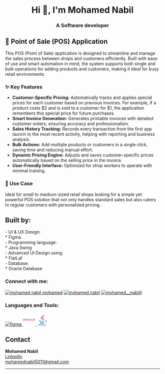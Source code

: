 <h1 align="center">Hi 👋, I'm Mohamed Nabil</h1>
<h3 align="center">A Software developer</h3>

<h2>💼 Point of Sale (POS) Application</h2>

<p>
  This POS (Point of Sale) application is designed to streamline and manage the sales process between shops and customers efficiently.
  Built with ease of use and smart automation in mind, the system supports both single and bulk operations for adding products and customers,
  making it ideal for busy retail environments.
</p>

<h3>✨ Key Features</h3>
<ul>
  <li><strong>Customer-Specific Pricing:</strong> Automatically tracks and applies special prices for each customer based on previous invoices.
    For example, if a product costs $2 and is sold to a customer for $1, the application remembers this special price for future purchases.</li>
  <li><strong>Smart Invoice Generation:</strong> Generates printable invoices with detailed customer orders, ensuring accuracy and professionalism.</li>
  <li><strong>Sales History Tracking:</strong> Records every transaction from the first app launch to the most recent activity, helping with reporting and business analysis.</li>
  <li><strong>Bulk Actions:</strong> Add multiple products or customers in a single click, saving time and reducing manual effort.</li>
  <li><strong>Dynamic Pricing Engine:</strong> Adjusts and saves customer-specific prices automatically based on the selling price in the invoice.</li>
  <li><strong>User-Friendly Interface:</strong> Optimized for shop workers to operate with minimal training.</li>
</ul>

<h3>🔧 Use Case</h3>
<p>
  Ideal for small to medium-sized retail shops looking for a simple yet powerful POS solution that not only handles standard sales but also caters
  to regular customers with personalized pricing.
</p>

<h2>
Built by:
</h2>
- UI & UX Design:<br>
* Figma.<br>
- Programming language:<br>
* Java Swing<br>
- Advanced UI Design using:<br>
* FlatLaf<br>
- Database:<br>
* Oracle Database<br>

<h3 align="left">Connect with me:</h3>
<p align="left">
<a href="https://www.linkedin.com/in/mohamed-nabil-mohamed-9286272b6" target="blank"><img align="center" src="https://raw.githubusercontent.com/rahuldkjain/github-profile-readme-generator/master/src/images/icons/Social/linked-in-alt.svg" alt="mohamed nabil mohamed" height="30" width="40" /></a>
<a href="https://www.facebook.com/profile.php?id=100090915283871&mibextid=ZbWKwL" target="blank"><img align="center" src="https://raw.githubusercontent.com/rahuldkjain/github-profile-readme-generator/master/src/images/icons/Social/facebook.svg" alt="mohamed nabil" height="30" width="40" /></a>
<a href="https://www.instagram.com/mohamed__nabiill/" target="blank"><img align="center" src="https://raw.githubusercontent.com/rahuldkjain/github-profile-readme-generator/master/src/images/icons/Social/instagram.svg" alt="mohamed__nabiill" height="30" width="40" /></a>
</p>

<h3 align="left">Languages and Tools:</h3>
<p align="left">  
  <a href="https://www.figma.com/" 
  target="_blank" rel="noreferrer"> <img src="https://www.vectorlogo.zone/logos/figma/figma-icon.svg" alt="figma" width="40" height="40"/> </a>
  <a href="https://www.oracle.com/" target="_blank" rel="noreferrer"> <img src="https://raw.githubusercontent.com/devicons/devicon/master/icons/oracle/oracle-original.svg" alt="oracle" width="40"
                                                                        height="40"/> </a>
  <a href="https://www.java.com" target="_blank" rel="noreferrer"> <img src="https://raw.githubusercontent.com/devicons/devicon/master/icons/java/java-original.svg" alt="java" width="40" height="40"/> </a>
</p>
<h2>Contact</h2>
<B>Mohamed Nabil</B> <br> <a href = "https://www.linkedin.com/in/mohamed-nabil-mohamed-9286272b6">LinkedIn</a> <br> <a href = "mohamednabil5011@gmail.com">mohamednabil5011@gmail.com</a>

------------------------------------------------------------------------------------------------

